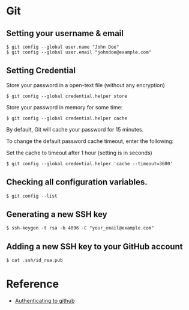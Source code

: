 # Git

## Setting your username & email 
```
$ git config --global user.name "John Doe"
$ git config --global user.email "johndoe@example.com"
```

## Setting Credential

Store your password in a open-text file (without any encryption)
```
$ git config --global credential.helper store
```

Store your password in memory for some time:
```
$ git config --global credential.helper cache
```

By default, Git will cache your password for 15 minutes.

To change the default password cache timeout, enter the following:

Set the cache to timeout after 1 hour (setting is in seconds)
```
$ git config --global credential.helper 'cache --timeout=3600'
```

## Checking all configuration variables.
```
$ git config --list
```

## Generating a new SSH key
```
$ ssh-keygen -t rsa -b 4096 -C "your_email@example.com"
```

## Adding a new SSH key to your GitHub account
```
$ cat .ssh/id_rsa.pub
```

# Reference

- [Authenticating to github](https://help.github.com/en/github/authenticating-to-github)